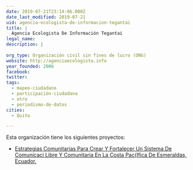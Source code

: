 ```yaml
---
date: 2019-07-21T23:14:06.000Z
date_last_modified: 2019-07-21
uid: agencia-ecologista-de-informacion-tegantai
title: |
  Agencia Ecologista De Información Tegantai
legal_name: 
description: |
  
org_type: Organización civil sin fines de lucro (ONG)
website: http://agenciaecologista.info
year_founded: 2006
facebook: 
twitter: 
tags:
  - mapeo-ciudadano
  - participación-ciudadana
  - otro
  - periodismo-de-datos
cities: 
  - Quito

---
```


Esta organización tiene los siguientes proyectos:

- [Estrategias Comunitarias Para Crear Y Fortalecer Un Sistema De Comunicaci Libre Y Comunitaria En La Costa Pac{Ifica De Esmeraldas, Ecuador.](/proyectos/estrategias-comunitarias-para-crear-y-fortalecer-un-sistema-de-comunicaci-libre-y-comunitaria-en-la-costa-pac-ifica-de-esmeraldas-ecuador)
